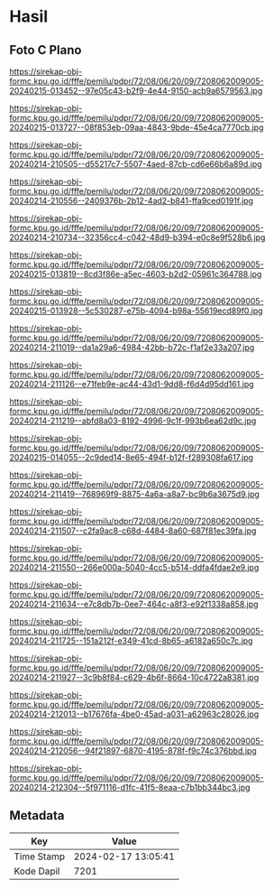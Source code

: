 # Hasil

## Foto C Plano

https://sirekap-obj-formc.kpu.go.id/fffe/pemilu/pdpr/72/08/06/20/09/7208062009005-20240215-013452--97e05c43-b2f9-4e44-9150-acb9a6579563.jpg

https://sirekap-obj-formc.kpu.go.id/fffe/pemilu/pdpr/72/08/06/20/09/7208062009005-20240215-013727--08f853eb-09aa-4843-9bde-45e4ca7770cb.jpg

https://sirekap-obj-formc.kpu.go.id/fffe/pemilu/pdpr/72/08/06/20/09/7208062009005-20240214-210505--d55217c7-5507-4aed-87cb-cd6e66b6a89d.jpg

https://sirekap-obj-formc.kpu.go.id/fffe/pemilu/pdpr/72/08/06/20/09/7208062009005-20240214-210556--2409376b-2b12-4ad2-b841-ffa9ced0191f.jpg

https://sirekap-obj-formc.kpu.go.id/fffe/pemilu/pdpr/72/08/06/20/09/7208062009005-20240214-210734--32356cc4-c042-48d9-b394-e0c8e9f528b6.jpg

https://sirekap-obj-formc.kpu.go.id/fffe/pemilu/pdpr/72/08/06/20/09/7208062009005-20240215-013819--8cd3f86e-a5ec-4603-b2d2-05961c364788.jpg

https://sirekap-obj-formc.kpu.go.id/fffe/pemilu/pdpr/72/08/06/20/09/7208062009005-20240215-013928--5c530287-e75b-4094-b98a-55619ecd89f0.jpg

https://sirekap-obj-formc.kpu.go.id/fffe/pemilu/pdpr/72/08/06/20/09/7208062009005-20240214-211019--da1a29a6-4984-42bb-b72c-f1af2e33a207.jpg

https://sirekap-obj-formc.kpu.go.id/fffe/pemilu/pdpr/72/08/06/20/09/7208062009005-20240214-211126--e71feb9e-ac44-43d1-9dd8-f6d4d95dd161.jpg

https://sirekap-obj-formc.kpu.go.id/fffe/pemilu/pdpr/72/08/06/20/09/7208062009005-20240214-211219--abfd8a03-8192-4996-9c1f-993b6ea62d9c.jpg

https://sirekap-obj-formc.kpu.go.id/fffe/pemilu/pdpr/72/08/06/20/09/7208062009005-20240215-014055--2c9ded14-8e65-494f-b12f-f289308fa617.jpg

https://sirekap-obj-formc.kpu.go.id/fffe/pemilu/pdpr/72/08/06/20/09/7208062009005-20240214-211419--768969f9-8875-4a6a-a8a7-bc9b6a3675d9.jpg

https://sirekap-obj-formc.kpu.go.id/fffe/pemilu/pdpr/72/08/06/20/09/7208062009005-20240214-211507--c2fa9ac8-c68d-4484-8a60-687f81ec39fa.jpg

https://sirekap-obj-formc.kpu.go.id/fffe/pemilu/pdpr/72/08/06/20/09/7208062009005-20240214-211550--266e000a-5040-4cc5-b514-ddfa4fdae2e9.jpg

https://sirekap-obj-formc.kpu.go.id/fffe/pemilu/pdpr/72/08/06/20/09/7208062009005-20240214-211634--e7c8db7b-0ee7-464c-a8f3-e92f1338a858.jpg

https://sirekap-obj-formc.kpu.go.id/fffe/pemilu/pdpr/72/08/06/20/09/7208062009005-20240214-211725--151a212f-e349-41cd-8b65-a6182a650c7c.jpg

https://sirekap-obj-formc.kpu.go.id/fffe/pemilu/pdpr/72/08/06/20/09/7208062009005-20240214-211927--3c9b8f84-c629-4b6f-8664-10c4722a8381.jpg

https://sirekap-obj-formc.kpu.go.id/fffe/pemilu/pdpr/72/08/06/20/09/7208062009005-20240214-212013--b17676fa-4be0-45ad-a031-a62963c28026.jpg

https://sirekap-obj-formc.kpu.go.id/fffe/pemilu/pdpr/72/08/06/20/09/7208062009005-20240214-212056--94f21897-6870-4195-878f-f9c74c376bbd.jpg

https://sirekap-obj-formc.kpu.go.id/fffe/pemilu/pdpr/72/08/06/20/09/7208062009005-20240214-212304--5f971116-d1fc-41f5-8eaa-c7b1bb344bc3.jpg


## Metadata

| Key        | Value               |
| ---------- | ------------------- |
| Time Stamp | 2024-02-17 13:05:41 |
| Kode Dapil | 7201                |



